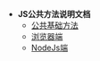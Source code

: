 * **JS公共方法说明文档**
  * [公共基础方法](/doc-user/base.md)
  * [浏览器端](/doc-user/browser.md)
  * [NodeJs端](/doc-user/nodejs.md)
